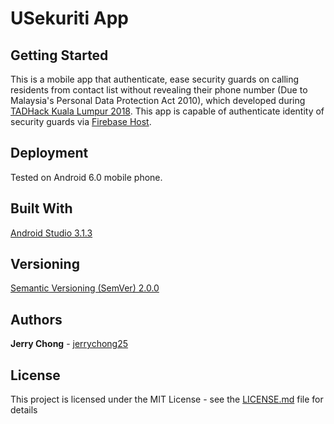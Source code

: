 # USekuriti App

## Getting Started

This is a mobile app that authenticate, ease security guards on calling residents from contact list without revealing their phone number (Due to Malaysia's Personal Data Protection Act 2010), which developed during [TADHack Kuala Lumpur 2018](https://tadhack.com/2018/global/tadhack-kuala-lumpur/). This app is capable of authenticate identity of security guards via [Firebase Host](https://firebase.google.com/).

## Deployment

Tested on Android 6.0 mobile phone.

## Built With

[Android Studio 3.1.3](https://developer.android.com/studio/) 

## Versioning

[Semantic Versioning (SemVer) 2.0.0](http://semver.org/)

## Authors

**Jerry Chong** - [jerrychong25](https://github.com/jerrychong25)<br>

## License

This project is licensed under the MIT License - see the [LICENSE.md](LICENSE.md) file for details
